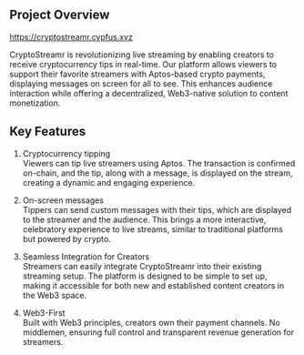 ## Project Overview

https://cryptostreamr.cvpfus.xyz

CryptoStreamr is revolutionizing live streaming by enabling creators to receive cryptocurrency tips in real-time. Our platform allows viewers to support their favorite streamers with Aptos-based crypto payments, displaying messages on screen for all to see. This enhances audience interaction while offering a decentralized, Web3-native solution to content monetization.

## Key Features
1. Cryptocurrency tipping<br>
Viewers can tip live streamers using Aptos. The transaction is confirmed on-chain, and the tip, along with a message, is displayed on the stream, creating a dynamic and engaging experience.

2. On-screen messages<br>
Tippers can send custom messages with their tips, which are displayed to the streamer and the audience. This brings a more interactive, celebratory experience to live streams, similar to traditional platforms but powered by crypto.

3. Seamless Integration for Creators<br>
Streamers can easily integrate CryptoStreamr into their existing streaming setup. The platform is designed to be simple to set up, making it accessible for both new and established content creators in the Web3 space.

4. Web3-First<br>
Built with Web3 principles, creators own their payment channels. No middlemen, ensuring full control and transparent revenue generation for streamers.
